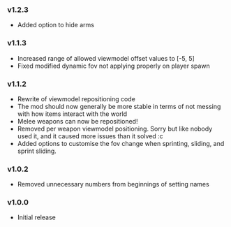 ### v1.2.3

- Added option to hide arms

### v1.1.3

- Increased range of allowed viewmodel offset values to [-5, 5]
- Fixed modified dynamic fov not applying properly on player spawn

### v1.1.2

- Rewrite of viewmodel repositioning code
- The mod should now generally be more stable in terms of not messing with how items interact with the world
- Melee weapons can now be repositioned!
- Removed per weapon viewmodel positioning. Sorry but like nobody used it, and it caused more issues than it solved :c
- Added options to customise the fov change when sprinting, sliding, and sprint sliding.

### v1.0.2

- Removed unnecessary numbers from beginnings of setting names

### v1.0.0

- Initial release